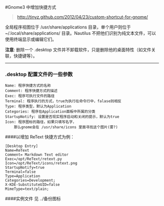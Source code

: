#Gnome3 中增加快捷方式
>http://tinyz.github.com/2012/04/23/custom-shortcut-for-gnome/

全局程序视图位于 /usr/share/applications 目录，单个用户则位于 ~/.local/share/applications/ 目录。Nautilus 不把他们识别为纯文本文件，可以使用终端显示或编辑它们。

**注意**: 删除一个 .desktop 文件并不卸载软件，只是删除他的桌面特性（如文件关联，快捷键等）。

***********
### .desktop 配置文件的一些参数

	Name: 程序快捷方式的名称
	Comment: 程序快捷方式的描述
	Exec: 程序可执行文件的路径
	Terminal: 程序执行的方式，true为执行在命令行中，falase则相反 
	Type: 程序类型，默认为Application
	Categories: 程序在Application面板中所属的分类 
	StartupNotify: 设置是否现实程序启动和关闭的提示，默认为true
	Icon: 程序图标的路径，如果只填写名字，
		那么gnome会在 /usr/share/icons 里面寻找这个图片(雾?)

####以增加 ReText 快捷方式为例：

	[Desktop Entry]
	Name=ReText
	Comment= Markdown Text editor
	Exec=/opt/ReText/retext.py
	Icon=/opt/ReText/icons/retext.png
	StartupNotify=true
	Terminal=false
	Type=Application
	Categories=Development;
	X-KDE-SubstituteUID=false
	MimeType=text/plain;
####实例文件
 见 ../备份图标



